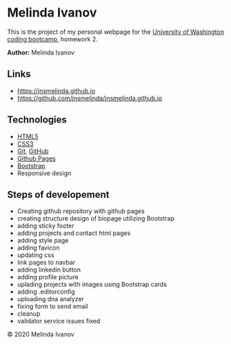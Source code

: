 # Melinda Ivanov
This is the project of my personal webpage for the [University of Washington coding bootcamp](https://bootcamp.uw.edu/), homework 2.

**Author:** Melinda Ivanov

## Links
- https://jnsmelinda.github.io
- https://github.com/jnsmelinda/jnsmelinda.github.io

## Technologies
- [HTML5](https://en.wikipedia.org/wiki/HTML5)
- [CSS3](https://en.wikipedia.org/wiki/Cascading_Style_Sheets)
- [Git](https://git-scm.com/), [GitHub](https://github.com/)
- [Github Pages](https://pages.github.com/)
- [Bootstrap](https://getbootstrap.com/)
- Responsive design

## Steps of developement
- Creating github repository with github pages
- creating structure design of biopage utilizing Bootstrap
- adding sticky footer
- adding projects and contact html pages
- adding style page
- adding favicon
- updating css
- link pages to navbar
- adding linkedin button
- adding profile picture
- uplading projects with images using Bootstrap cards
- adding .editorconfig
- uploading dna analyzer
- fixing form to send email
- cleanup
- validator service issues fixed

© 2020 Melinda Ivanov

